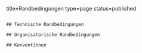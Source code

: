 title=Randbedingungen
type=page
status=published
~~~~~~

## Technische Randbedingungen

## Organisatorische Randbedingungen

## Konventionen
